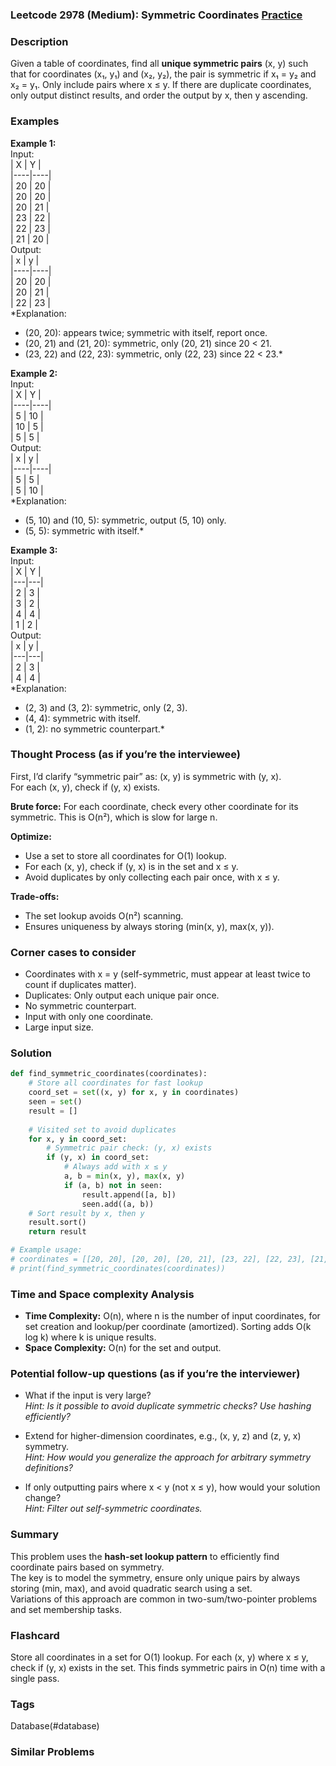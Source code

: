 ### Leetcode 2978 (Medium): Symmetric Coordinates [Practice](https://leetcode.com/problems/symmetric-coordinates)

### Description  
Given a table of coordinates, find all **unique symmetric pairs** (x, y) such that for coordinates (x₁, y₁) and (x₂, y₂), the pair is symmetric if x₁ = y₂ and x₂ = y₁. Only include pairs where x ≤ y. If there are duplicate coordinates, only output distinct results, and order the output by x, then y ascending.

### Examples  

**Example 1:**  
Input:  
| X  | Y  |  
|----|----|  
| 20 | 20 |  
| 20 | 20 |  
| 20 | 21 |  
| 23 | 22 |  
| 22 | 23 |  
| 21 | 20 |  
Output:  
| x  | y  |  
|----|----|  
| 20 | 20 |  
| 20 | 21 |  
| 22 | 23 |  
*Explanation:  
- (20, 20): appears twice; symmetric with itself, report once.  
- (20, 21) and (21, 20): symmetric, only (20, 21) since 20 < 21.  
- (23, 22) and (22, 23): symmetric, only (22, 23) since 22 < 23.*

**Example 2:**  
Input:  
| X  | Y  |  
|----|----|  
| 5  | 10 |  
| 10 | 5  |  
| 5  | 5  |  
Output:  
| x  | y  |  
|----|----|  
| 5  | 5  |  
| 5  | 10 |  
*Explanation:  
- (5, 10) and (10, 5): symmetric, output (5, 10) only.  
- (5, 5): symmetric with itself.*

**Example 3:**  
Input:  
| X | Y |  
|---|---|  
| 2 | 3 |  
| 3 | 2 |  
| 4 | 4 |  
| 1 | 2 |  
Output:  
| x | y |  
|---|---|  
| 2 | 3 |  
| 4 | 4 |  
*Explanation:  
- (2, 3) and (3, 2): symmetric, only (2, 3).  
- (4, 4): symmetric with itself.  
- (1, 2): no symmetric counterpart.*

### Thought Process (as if you’re the interviewee)  
First, I’d clarify “symmetric pair” as: (x, y) is symmetric with (y, x).  
For each (x, y), check if (y, x) exists.

**Brute force:** For each coordinate, check every other coordinate for its symmetric. This is O(n²), which is slow for large n.

**Optimize:**  
- Use a set to store all coordinates for O(1) lookup.  
- For each (x, y), check if (y, x) is in the set and x ≤ y.  
- Avoid duplicates by only collecting each pair once, with x ≤ y.

**Trade-offs:**  
- The set lookup avoids O(n²) scanning.
- Ensures uniqueness by always storing (min(x, y), max(x, y)).

### Corner cases to consider  
- Coordinates with x = y (self-symmetric, must appear at least twice to count if duplicates matter).
- Duplicates: Only output each unique pair once.
- No symmetric counterpart.
- Input with only one coordinate.
- Large input size.

### Solution

```python
def find_symmetric_coordinates(coordinates):
    # Store all coordinates for fast lookup
    coord_set = set((x, y) for x, y in coordinates)
    seen = set()
    result = []
    
    # Visited set to avoid duplicates
    for x, y in coord_set:
        # Symmetric pair check: (y, x) exists
        if (y, x) in coord_set:
            # Always add with x ≤ y
            a, b = min(x, y), max(x, y)
            if (a, b) not in seen:
                result.append([a, b])
                seen.add((a, b))
    # Sort result by x, then y
    result.sort()
    return result

# Example usage:
# coordinates = [[20, 20], [20, 20], [20, 21], [23, 22], [22, 23], [21, 20]]
# print(find_symmetric_coordinates(coordinates))
```

### Time and Space complexity Analysis  

- **Time Complexity:** O(n), where n is the number of input coordinates, for set creation and lookup/per coordinate (amortized). Sorting adds O(k log k) where k is unique results.
- **Space Complexity:** O(n) for the set and output.

### Potential follow-up questions (as if you’re the interviewer)  

- What if the input is very large?  
  *Hint: Is it possible to avoid duplicate symmetric checks? Use hashing efficiently?*

- Extend for higher-dimension coordinates, e.g., (x, y, z) and (z, y, x) symmetry.  
  *Hint: How would you generalize the approach for arbitrary symmetry definitions?*

- If only outputting pairs where x < y (not x ≤ y), how would your solution change?  
  *Hint: Filter out self-symmetric coordinates.*

### Summary
This problem uses the **hash-set lookup pattern** to efficiently find coordinate pairs based on symmetry.  
The key is to model the symmetry, ensure only unique pairs by always storing (min, max), and avoid quadratic search using a set.  
Variations of this approach are common in two-sum/two-pointer problems and set membership tasks.


### Flashcard
Store all coordinates in a set for O(1) lookup. For each (x, y) where x ≤ y, check if (y, x) exists in the set. This finds symmetric pairs in O(n) time with a single pass.

### Tags
Database(#database)

### Similar Problems
